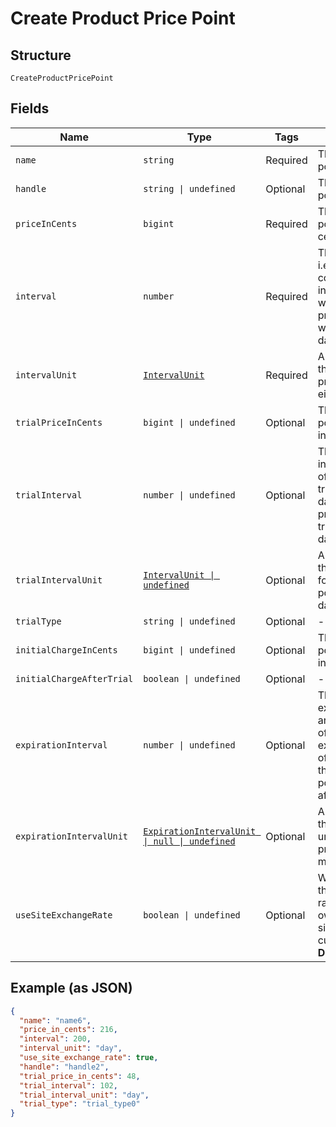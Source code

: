 
# Create Product Price Point

## Structure

`CreateProductPricePoint`

## Fields

| Name | Type | Tags | Description |
|  --- | --- | --- | --- |
| `name` | `string` | Required | The product price point name |
| `handle` | `string \| undefined` | Optional | The product price point API handle |
| `priceInCents` | `bigint` | Required | The product price point price, in integer cents |
| `interval` | `number` | Required | The numerical interval. i.e. an interval of ‘30’ coupled with an interval_unit of day would mean this product price point would renew every 30 days |
| `intervalUnit` | [`IntervalUnit`](../../doc/models/interval-unit.md) | Required | A string representing the interval unit for this product price point, either month or day |
| `trialPriceInCents` | `bigint \| undefined` | Optional | The product price point trial price, in integer cents |
| `trialInterval` | `number \| undefined` | Optional | The numerical trial interval. i.e. an interval of ‘30’ coupled with a trial_interval_unit of day would mean this product price point trial would last 30 days. |
| `trialIntervalUnit` | [`IntervalUnit \| undefined`](../../doc/models/interval-unit.md) | Optional | A string representing the trial interval unit for this product price point, either month or day |
| `trialType` | `string \| undefined` | Optional | - |
| `initialChargeInCents` | `bigint \| undefined` | Optional | The product price point initial charge, in integer cents |
| `initialChargeAfterTrial` | `boolean \| undefined` | Optional | - |
| `expirationInterval` | `number \| undefined` | Optional | The numerical expiration interval. i.e. an expiration_interval of ‘30’ coupled with an expiration_interval_unit of day would mean this product price point would expire after 30 days. |
| `expirationIntervalUnit` | [`ExpirationIntervalUnit \| null \| undefined`](../../doc/models/expiration-interval-unit.md) | Optional | A string representing the expiration interval unit for this product price point, either month, day or never |
| `useSiteExchangeRate` | `boolean \| undefined` | Optional | Whether or not to use the site's exchange rate or define your own pricing when your site has multiple currencies defined.<br>**Default**: `true` |

## Example (as JSON)

```json
{
  "name": "name6",
  "price_in_cents": 216,
  "interval": 200,
  "interval_unit": "day",
  "use_site_exchange_rate": true,
  "handle": "handle2",
  "trial_price_in_cents": 48,
  "trial_interval": 102,
  "trial_interval_unit": "day",
  "trial_type": "trial_type0"
}
```

